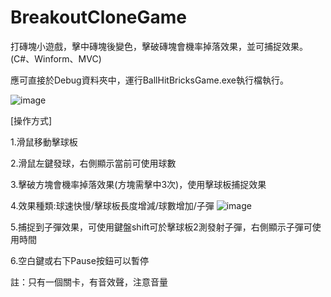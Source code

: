 # BreakoutCloneGame

打磚塊小遊戲，擊中磚塊後變色，擊破磚塊會機率掉落效果，並可捕捉效果。(C#、Winform、MVC)

應可直接於Debug資料夾中，運行BallHitBricksGame.exe執行檔執行。

![image](https://github.com/harryczh/BreakoutCloneGame/assets/60958740/8dfcec0c-a2db-4472-937b-68289c4973db)

[操作方式]

1.滑鼠移動擊球板

2.滑鼠左鍵發球，右側顯示當前可使用球數

3.擊破方塊會機率掉落效果(方塊需擊中3次)，使用擊球板捕捉效果

4.效果種類:球速快慢/擊球板長度增減/球數增加/子彈
![image](https://github.com/harryczh/BreakoutCloneGame/assets/60958740/176f6022-5ef3-4815-9902-e9c6bd37e80a)

5.捕捉到子彈效果，可使用鍵盤shift可於擊球板2測發射子彈，右側顯示子彈可使用時間

6.空白鍵或右下Pause按鈕可以暫停

註：只有一個關卡，有音效聲，注意音量
